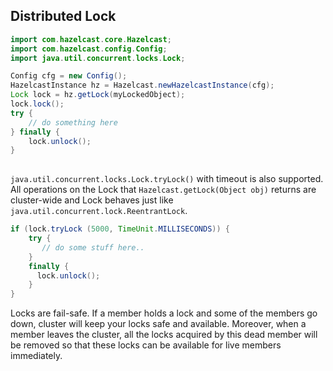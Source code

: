 

## Distributed Lock

```java
import com.hazelcast.core.Hazelcast;
import com.hazelcast.config.Config;
import java.util.concurrent.locks.Lock;

Config cfg = new Config();
HazelcastInstance hz = Hazelcast.newHazelcastInstance(cfg);
Lock lock = hz.getLock(myLockedObject);
lock.lock();
try {
    // do something here
} finally {
    lock.unlock();
} 
 
```
`java.util.concurrent.locks.Lock.tryLock()` with timeout is also supported. All operations on the Lock that `Hazelcast.getLock(Object obj)` returns are cluster-wide and Lock behaves just like `java.util.concurrent.lock.ReentrantLock`.

```java
if (lock.tryLock (5000, TimeUnit.MILLISECONDS)) {
    try {  
       // do some stuff here..  
    } 
    finally {  
      lock.unlock();  
    }   
} 
```

Locks are fail-safe. If a member holds a lock and some of the members go down, cluster will keep your locks safe and available. Moreover, when a member leaves the cluster, all the locks acquired by this dead member will be removed so that these locks can be available for live members immediately.
